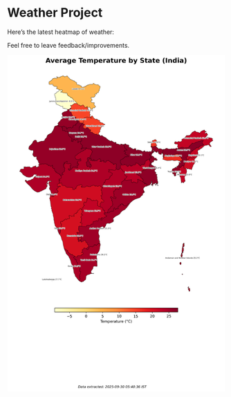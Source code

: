 # Weather Project

Here’s the latest heatmap of weather:

Feel free to leave feedback/improvements.

![India Heatmap](docs/assets/india_heatmap.png?v=DB1FFE)

